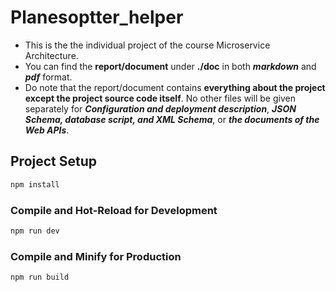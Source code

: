 # Planesoptter_helper

- This is the the individual project of the course Microservice Architecture.  
- You can find the **report/document** under **./doc** in both ***markdown*** and ***pdf*** format.  
- Do note that the report/document contains **everything about the project except the project source code itself**. No other files will be given separately for ***Configuration and deployment description***, ***JSON Schema, database script, and XML Schema***, or ***the documents of the Web APIs***.


## Project Setup

```sh
npm install
```

### Compile and Hot-Reload for Development

```sh
npm run dev
```

### Compile and Minify for Production

```sh
npm run build
```
